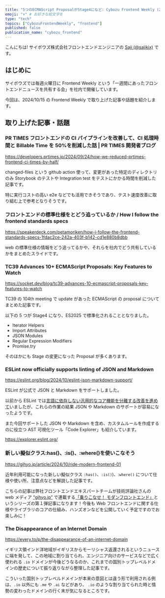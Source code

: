 ```yaml
---
title: "5つのECMAScript ProposalがStage4になど: Cybozu Frontend Weekly (2024-10-15号)" # 目立ったニュースを選ぶ
emoji: "⬆️" # お好きな絵文字を
type: "tech"
topics: ["CybozuFrontendWeekly", "frontend"]
published: false
publication_name: "cybozu_frontend"
---
```


こんにちは! サイボウズ株式会社フロントエンドエンジニアの [Saji (@sajikix)](https://twitter.com/sajikix) です。

## はじめに

サイボウズでは毎週火曜日に Frontend Weekly という「一週間にあったフロントエンドニュースを共有する会」を社内で開催しています。

今回は、2024/10/15 の Frontend Weekly で取り上げた記事や話題を紹介します。

## 取り上げた記事・話題

### PR TIMES フロントエンドの CI パイプラインを改善して、CI 処理時間と Billable Time を 50%を削減した話 | PR TIMES 開発者ブログ

https://developers.prtimes.jp/2024/09/24/how-we-reduced-prtimes-frontend-ci-times-by-half/

changed-files という github action 使って、変更があった特定のディレクトリのみ Storybook のテストや Integration test をテストにかかる時間を削減した記事です。

特に実行コストの高い e2e などでも活用できそうであり、テスト速度改善に取り組む上で参考となりそうです。

### フロントエンドの標準仕様をとどう追っているか / How I follow the frontend standards specs

https://speakerdeck.com/petamoriken/how-i-follow-the-frontend-standards-specs-1fdac2ce-242a-403f-b142-cd1e880b8dbb

web の標準仕様の情報をどう追ってるかや、それらを社内でどう共有しているかをまとめたスライドです。

### TC39 Advances 10+ ECMAScript Proposals: Key Features to Watch

https://socket.dev/blog/tc39-advances-10-ecmascript-proposals-key-features-to-watch

TC39 の 104th meeting で update があった ECMAScript の proposal についてまとめた記事です。

以下の 5 つが Stage4 になり、ES2025 で標準化されることとなりました。

- Iterator Helpers
- Import Attributes
- JSON Modules
- Regular Expression Modifiers
- Promise.try

そのほかにも Stage の変更になった Proposal が多くあります。

### ESLint now officially supports linting of JSON and Markdown

https://eslint.org/blog/2024/10/eslint-json-markdown-support/

ESLint が公式で JSON と Markdown をサポートしました。

以前から ESLint では[言語に依存しない汎用的なコア機能を分離する改善を進めて](https://eslint.org/blog/2024/07/whats-coming-next-for-eslint/)いましたが、これらの作業の結果 JSON や Markdown のサポートが容易になったようです。

また今回サポートした JSON や Markdown を含め、カスタムルールを作成するのに役立つ AST 可視化ツール「Code Explorer」も紹介しています。

https://explorer.eslint.org/

### 新しい擬似クラス:has()⁠⁠、:is()⁠⁠、:where()を使いこなそう

https://gihyo.jp/article/2024/10/ride-modern-frontend-01

近年利用可能になった新しい擬似クラス `:has()⁠`⁠、`:is()`)⁠、:`where()` について仕様や使い所、注意点などを解説した記事です。

こちらの記事は弊社フロントエンドエキスパートチームが技術評論社さんの web メディア [“⁠gihyo.jp⁠”](https://gihyo.jp/) で連載する[「乗りこなせ！ モダンフロントエンド」](https://gihyo.jp/list/group/%E4%B9%97%E3%82%8A%E3%81%93%E3%81%AA%E3%81%9B-%E3%83%A2%E3%83%80%E3%83%B3%E3%83%95%E3%83%AD%E3%83%B3%E3%83%88%E3%82%A8%E3%83%B3%E3%83%89#rt:/article/2024/10/ride-modern-frontend-01)というシリーズの第１弾記事になります！今後も Web フロントエンドに関する仕様やライブラリのコアの仕組み、ハンズオンなどを公開していく予定ですのでお楽しみに！

### The Disappearance of an Internet Domain

https://every.to/p/the-disappearance-of-an-internet-domain

イギリス領インド洋地域がイギリスからモーリシャス返還されるというニュースに端を発して、この地域に割り当てられ、エンジニア向けのサービスなどで広く使われる `.io` ドメインが今後どうなるのか、これまでの国別トップレベルドメインの歴史について振り返りながら整理した記事です。

こういった国別トップレベルドメインが本来の意図とは違う形で利用される例は、`.io` 以外にも `.me` や `.ai` などがあり、 `.io` のような割り当てられた時と情勢の変わったドメインの行く末が気になるところです。
